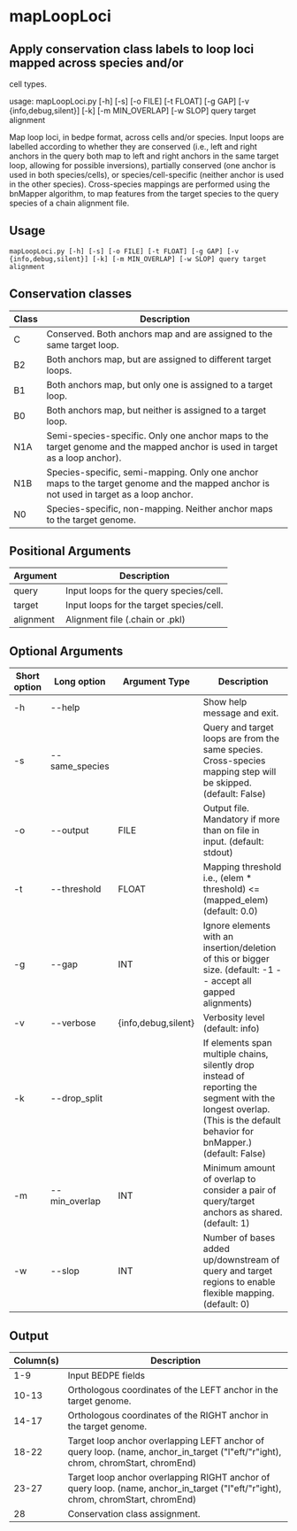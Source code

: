 # mapLoopLoci

## Apply conservation class labels to loop loci mapped across species and/or
cell types.

usage: mapLoopLoci.py [-h] [-s] [-o FILE] [-t FLOAT] [-g GAP]
                      [-v {info,debug,silent}] [-k] [-m MIN_OVERLAP] [-w SLOP]
                      query target alignment

Map loop loci, in bedpe format, across cells and/or species. Input loops are
labelled according to whether they are conserved (i.e., left and right anchors
in the query both map to left and right anchors in the same target loop,
allowing for possible inversions), partially conserved (one anchor is used in
both species/cells), or species/cell-specific (neither anchor is used in the
other species). Cross-species mappings are performed using the bnMapper
algorithm, to map features from the target species to the query species of a
chain alignment file.

## Usage
```mapLoopLoci.py [-h] [-s] [-o FILE] [-t FLOAT] [-g GAP] [-v {info,debug,silent}] [-k] [-m MIN_OVERLAP] [-w SLOP] query target alignment```


## Conservation classes
 | Class | Description |
 |-------|-------------|
 |C | Conserved. Both anchors map and are assigned to the same target loop.|
 |B2 | Both anchors map, but are assigned to different target loops.|
 |B1 | Both anchors map, but only one is assigned to a target loop.|
 |B0 | Both anchors map, but neither is assigned to a target loop.|
 |N1A | Semi-species-specific. Only one anchor maps to the target genome and the mapped anchor is used in target as a loop anchor).|
 |N1B | Species-specific, semi-mapping. Only one anchor maps to the target genome and the mapped anchor is not used in target as a loop anchor.|
 |N0 | Species-specific, non-mapping. Neither anchor maps to the target genome.|

## Positional Arguments
 | Argument | Description |
 |----------|-------------|
 |query | Input loops for the query species/cell.|
 |target | Input loops for the target species/cell.|
 |alignment | Alignment file (.chain or .pkl)|

## Optional Arguments
 | Short option | Long option | Argument Type |Description |
 |--------------|-------------|---------------|------------|
 | -h| --help | | Show help message and exit.|
 | -s| --same_species | | Query and target loops are from the same species. Cross-species mapping step will be skipped. (default: False)|
 | -o| --output | FILE | Output file. Mandatory if more than on file in input. (default: stdout)|
 | -t| --threshold | FLOAT | Mapping threshold i.e., (elem * threshold) <= (mapped_elem) (default: 0.0)|
 | -g | --gap | INT | Ignore elements with an insertion/deletion of this or bigger size. (default: -1 -- accept all gapped alignments)|
 | -v | --verbose | {info,debug,silent} | Verbosity level (default: info)|
 | -k | --drop_split | | If elements span multiple chains, silently drop instead of reporting the segment with the longest overlap. (This is the default behavior for bnMapper.) (default: False)|
 | -m | --min_overlap | INT | Minimum amount of overlap to consider a pair of query/target anchors as shared. (default: 1)|
 | -w | --slop | INT | Number of bases added up/downstream of query and target regions to enable flexible mapping. (default: 0)|

## Output
 | Column(s) | Description |
 |-----------|-------------|
 | 1-9 | Input BEDPE fields|
 | 10-13 | Orthologous coordinates of the LEFT anchor in the target genome.|
 | 14-17 | Orthologous coordinates of the RIGHT anchor in the target genome.|
 | 18-22 | Target loop anchor overlapping LEFT anchor of query loop. (name, anchor_in_target ("l"eft/"r"ight), chrom, chromStart, chromEnd)|
 | 23-27 | Target loop anchor overlapping RIGHT anchor of query loop. (name, anchor_in_target ("l"eft/"r"ight), chrom, chromStart, chromEnd)|
 | 28 | Conservation class assignment.|
